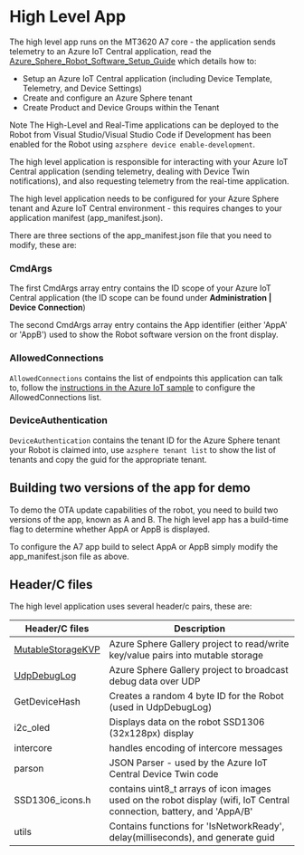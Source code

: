 # High Level App

The high level app runs on the MT3620 A7 core - the application sends telemetry to an Azure IoT Central application, read the [Azure_Sphere_Robot_Software_Setup_Guide](../../Documentation/Azure_Sphere_Robot_Software_Setup_Guide.docx) which details how to:

* Setup an Azure IoT Central application (including Device Template, Telemetry, and Device Settings)
* Create and configure an Azure Sphere tenant
* Create Product and Device Groups within the Tenant

Note The High-Level and Real-Time applications can be deployed to the Robot from Visual Studio/Visual Studio Code if Development has been enabled for the Robot using `azsphere device enable-development`.

The high level application is responsible for interacting with your Azure IoT Central application (sending telemetry, dealing with Device Twin notifications), and also requesting telemetry from the real-time application.

The high level application needs to be configured for your Azure Sphere tenant and Azure IoT Central environment - this requires changes to your application manifest (app_manifest.json).

There are three sections of the app_manifest.json file that you need to modify, these are:

### CmdArgs 
The first CmdArgs array entry contains the ID scope of your Azure IoT Central application (the ID scope can be found under **Administration | Device Connection**)

The second CmdArgs array entry contains the App identifier (either 'AppA' or 'AppB') used to show the Robot software version on the front display.

### AllowedConnections

`AllowedConnections` contains the list of endpoints this application can talk to, follow the [instructions in the Azure IoT sample](https://github.com/Azure/azure-sphere-samples/blob/master/Samples/AzureIoT/IoTCentral.md#configure-the-sample-application-to-work-with-your-azure-sphere-tenant-and-devices) to configure the AllowedConnections list.

### DeviceAuthentication

`DeviceAuthentication` contains the tenant ID for the Azure Sphere tenant your Robot is claimed into, use `azsphere tenant list` to show the list of tenants and copy the guid for the appropriate tenant.

## Building two versions of the app for demo
To demo the OTA update capabilities of the robot, you need to build two versions of the app, known as A and B.
The high level app has a build-time flag to determine whether AppA or AppB is displayed.

To configure the A7 app build to select AppA or AppB simply modify the app_manifest.json file as above.

## Header/C files

The high level application uses several header/c pairs, these are:

| Header/C files | Description |
|-------------|-------------|
| [MutableStorageKVP](https://github.com/Azure/azure-sphere-gallery/tree/main/MutableStorageKVP) | Azure Sphere Gallery project to read/write key/value pairs into mutable storage |
| [UdpDebugLog](https://github.com/Azure/azure-sphere-gallery/tree/main/UdpDebugLoghttps://github.com/Azure/azure-sphere-gallery/tree/main/UdpDebugLog) | Azure Sphere Gallery project to broadcast debug data over UDP |
| GetDeviceHash | Creates a random 4 byte ID for the Robot (used in UdpDebugLog) |
| i2c_oled | Displays data on the robot SSD1306 (32x128px) display |
| intercore | handles encoding of intercore messages |
| parson  | JSON Parser - used by the Azure IoT Central Device Twin code |
| SSD1306_icons.h  | contains uint8_t arrays of icon images used on the robot display (wifi, IoT Central connection, battery, and 'AppA/B' |
| utils  | Contains functions for 'IsNetworkReady', delay(milliseconds), and generate guid |

